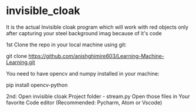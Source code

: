 # invisible_cloak
It is the actual Invisible cloak program which will work with red objects only after capturing your steel background imag because of it's code

1st
Clone the repo in your local machine using git:

git clone https://github.com/anishghimire603/Learning-Machine-Learning.git

You need to have opencv and numpy installed in your machine:

pip install opencv-python

2nd:
Open invisible cloak Project folder - stream.py
Open those files in Your favorite Code editor (Recommended: Pycharm, Atom or Vscode)
